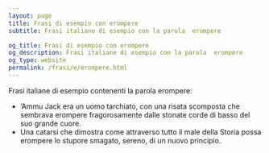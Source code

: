 ```yaml
---
layout: page
title: Frasi di esempio con erompere 
subtitle: Frasi italiane di esempio con la parola  erompere

og_title: Frasi di esempio con erompere 
og_description: Frasi italiane di esempio con la parola  erompere
og_type: website
permalink: /frasi/e/erompere.html
---
```


Frasi italiane di esempio contenenti la parola erompere:


- ‘Ammu Jack era un uomo tarchiato, con una risata scomposta che sembrava erompere fragorosamente dalle stonate corde di basso del suo grande cuore.
- Una catarsi che dimostra come attraverso tutto il male della Storia possa erompere lo stupore smagato, sereno, di un nuovo principio.
